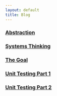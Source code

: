 ```yaml
---
layout: default
title: Blog
---
```

### [Abstraction](\blog\abstraction)
### [Systems Thinking](\blog\systems-thinking)
### [The Goal](\blog\the-goal)
### [Unit Testing Part 1](\blog\unit-testing-1)
### [Unit Testing Part 2](\blog\unit-testing-2)